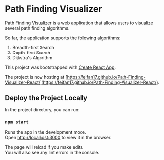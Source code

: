 # Path Finding Visualizer

Path Finding Visualizer is a web application that allows users to visualize several path finding algorithms.

So far, the application supports the following algorithms:

1. Breadth-first Search
2. Depth-first Search
3. Dijkstra's Algorithm

This project was bootstrapped with [Create React App](https://github.com/facebook/create-react-app).

The project is now hosting at [https://feifan17.github.io/Path-Finding-Visualizer-React/](https://feifan17.github.io/Path-Finding-Visualizer-React/).

## Deploy the Project Locally

In the project directory, you can run:

### `npm start`

Runs the app in the development mode.<br />
Open [http://localhost:3000](http://localhost:3000) to view it in the browser.

The page will reload if you make edits.<br />
You will also see any lint errors in the console.
